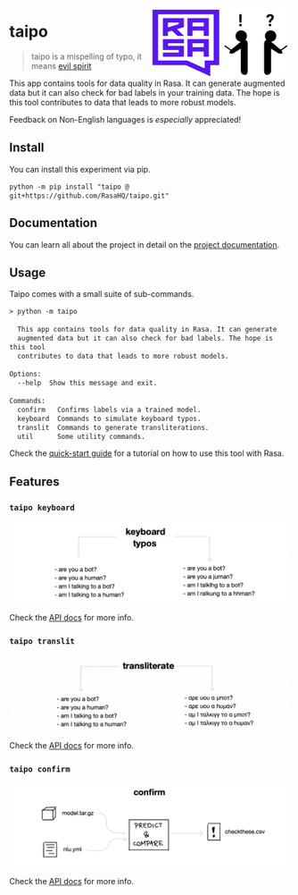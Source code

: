 <img src="icon.png" width="125" height="125" align="right" /> <img src="logo.svg" width=125 height=125 align="right">

# taipo

> taipo is a mispelling of typo, it means [evil spirit](https://en.wiktionary.org/wiki/taipo)

This app contains tools for data quality in Rasa. It can generate
augmented data but it can also check for bad labels in your training data.
The hope is this tool contributes to data that leads to more robust models.

Feedback on Non-English languages is *especially* appreciated!

## Install

You can install this experiment via pip.

```
python -m pip install "taipo @ git+https://github.com/RasaHQ/taipo.git"
```

## Documentation

You can learn all about the project in detail on the [project documentation](https://rasahq.github.io/taipo/).

## Usage

Taipo comes with a small suite of sub-commands.

```
> python -m taipo

  This app contains tools for data quality in Rasa. It can generate
  augmented data but it can also check for bad labels. The hope is this tool
  contributes to data that leads to more robust models.

Options:
  --help  Show this message and exit.

Commands:
  confirm   Confirms labels via a trained model.
  keyboard  Commands to simulate keyboard typos.
  translit  Commands to generate transliterations.
  util      Some utility commands.
```

Check the [quick-start guide](https://rasahq.github.io/taipo/getting-started/) for a tutorial on how to use this tool with Rasa.

## Features

### `taipo keyboard`

![](docs/images/keyboard.png)

Check the [API docs](https://rasahq.github.io/taipo/api/keyboard/) for more info.

### `taipo translit`

![](docs/images/translit.png)

Check the [API docs](https://rasahq.github.io/taipo/api/translit/) for more info.

### `taipo confirm`

![](docs/images/confirm.png)

Check the [API docs](https://rasahq.github.io/taipo/api/confirm/) for more info.

